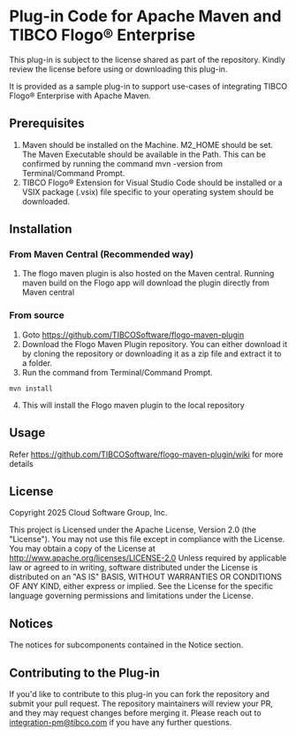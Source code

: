 # Plug-in Code for Apache Maven and TIBCO Flogo® Enterprise

This plug-in is subject to the license shared as part of the repository. Kindly review the license before using or downloading this plug-in.

It is provided as a sample plug-in to support use-cases of integrating TIBCO Flogo® Enterprise with Apache Maven.

## Prerequisites

1. Maven should be installed on the Machine. M2_HOME should be set. The Maven Executable should be available in the Path.
This can be confirmed by running the command mvn -version from Terminal/Command Prompt.
2. TIBCO Flogo® Extension for Visual Studio Code should be installed or a VSIX package (.vsix) file specific to your operating system should be downloaded.

## Installation

### From Maven Central (Recommended way)
1. The flogo maven plugin is also hosted on the Maven central. Running maven build on the Flogo app will download the plugin directly from Maven central

### From source
1. Goto https://github.com/TIBCOSoftware/flogo-maven-plugin
2. Download the Flogo Maven Plugin repository. You can either download it by cloning the repository or downloading it as a zip file and extract it to a folder.
3. Run the command from Terminal/Command Prompt.
````
mvn install
````
4. This will install the Flogo maven plugin to the local repository

## Usage
Refer https://github.com/TIBCOSoftware/flogo-maven-plugin/wiki for more details

## License
Copyright 2025 Cloud Software Group, Inc.

This project is Licensed under the Apache License, Version 2.0 (the "License"). You may not use this file except in compliance with the License. You may obtain a copy of the License at http://www.apache.org/licenses/LICENSE-2.0 Unless required by applicable law or agreed to in writing, software distributed under the License is distributed on an "AS IS" BASIS, WITHOUT WARRANTIES OR CONDITIONS OF ANY KIND, either express or implied. See the License for the specific language governing permissions and limitations under the License.

## Notices
The notices for subcomponents contained in the Notice section.


## Contributing to the Plug-in
If you'd like to contribute to this plug-in you can fork the repository and submit your pull request. The repository maintainers will review your PR, and they may request changes before merging it. Please reach out to integration-pm@tibco.com if you have any further questions.
